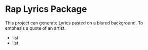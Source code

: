 # Rap Lyrics Package

This project can generate Lyrics pasted on a blured background. To emphasis a quote of an artist.
* list
* list